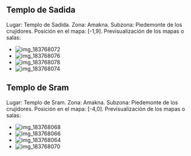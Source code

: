 ## Templo de Sadida
Lugar: Templo de Sadida.
Zona: Amakna.
Subzona: Piedemonte de los crujidores.
Posición en el mapa: [-1,9].
Previsualización de los mapas o salas:
- ![img_183768072](https://media.discordapp.net/attachments/1115311447145193482/1115342079883743272/183768072.jpg)
- ![img_183768076](https://media.discordapp.net/attachments/1115311447145193482/1115342083130134638/183768076.jpg)
- ![img_183768078](https://media.discordapp.net/attachments/1115311447145193482/1115342085239865364/183768078.jpg)
- ![img_183768074](https://media.discordapp.net/attachments/1115311447145193482/1115342081544691853/183768074.jpg)

## Templo de Sram
Lugar: Templo de Sram.
Zona: Amakna.
Subzona: Piedemonte de los crujidores.
Posición en el mapa: [-4,0].
Previsualización de los mapas o salas:
- ![img_183768068](https://media.discordapp.net/attachments/1115311447145193482/1115342053895831622/183768068.jpg)
- ![img_183768066](https://media.discordapp.net/attachments/1115311447145193482/1115342052566253648/183768066.jpg)
- ![img_183768064](https://media.discordapp.net/attachments/1115311447145193482/1115342051228274798/183768064.jpg)
- ![img_183768070](https://media.discordapp.net/attachments/1115311447145193482/1115342076666720417/183768070.jpg)